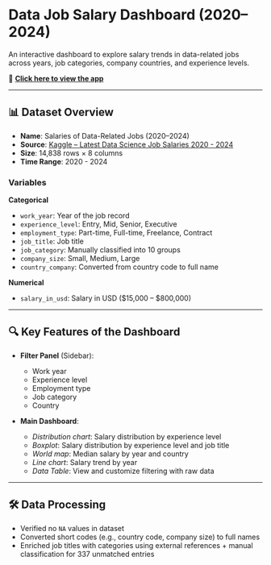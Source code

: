 # Data Job Salary Dashboard (2020–2024)

An interactive dashboard to explore salary trends in data-related jobs across years, job categories, company countries, and experience levels.

🔗 **[Click here to view the app](https://morgan-jj-cheng.shinyapps.io/Salaries-of-Data-Related-Jobs/)**

---

## 📊 Dataset Overview

- **Name**: Salaries of Data-Related Jobs (2020–2024)  
- **Source**: [Kaggle – Latest Data Science Job Salaries 2020 - 2024](https://www.kaggle.com/)  
- **Size**: 14,838 rows × 8 columns  
- **Time Range**: 2020 - 2024

### Variables

**Categorical**
- `work_year`: Year of the job record
- `experience_level`: Entry, Mid, Senior, Executive
- `employment_type`: Part-time, Full-time, Freelance, Contract
- `job_title`: Job title
- `job_category`: Manually classified into 10 groups
- `company_size`: Small, Medium, Large
- `country_company`: Converted from country code to full name

**Numerical**
- `salary_in_usd`: Salary in USD ($15,000 – $800,000)

---

## 🔍 Key Features of the Dashboard

- **Filter Panel** (Sidebar):
  - Work year
  - Experience level
  - Employment type
  - Job category
  - Country

- **Main Dashboard**:
  - *Distribution chart*: Salary distribution by experience level
  - *Boxplot*: Salary distribution by experience level and job title
  - *World map*: Median salary by year and country
  - *Line chart*: Salary trend by year
  - *Data Table*: View and customize filtering with raw data

---

## 🛠️ Data Processing

- Verified no `NA` values in dataset
- Converted short codes (e.g., country code, company size) to full names
- Enriched job titles with categories using external references + manual classification for 337 unmatched entries
